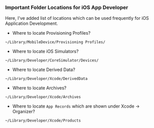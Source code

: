 ### Important Folder Locations for iOS App Developer

Here, I've added list of locations which can be used frequently for iOS Application Development.

* Where to locate Provisioning Profiles?

```
~/Library/MobileDevice/Provisioning Profiles/
```

* Where to locate iOS Simulators?

```
~/Library/Developer/CoreSimulator/Devices/
```

* Where to locate Derived Data?

```
~/Library/Developer/Xcode/DerivedData
```

* Where to locate Archives?

```
~/Library/Developer/Xcode/Archives
```

* Where to locate `App Records` which are shown under Xcode -> Organizer?

```
~/Library/Developer/Xcode/Products
```